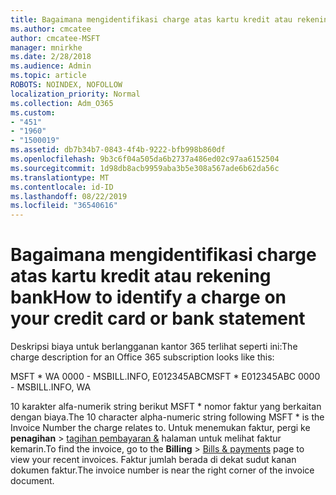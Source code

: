 ```yaml
---
title: Bagaimana mengidentifikasi charge atas kartu kredit atau rekening bank
ms.author: cmcatee
author: cmcatee-MSFT
manager: mnirkhe
ms.date: 2/28/2018
ms.audience: Admin
ms.topic: article
ROBOTS: NOINDEX, NOFOLLOW
localization_priority: Normal
ms.collection: Adm_O365
ms.custom:
- "451"
- "1960"
- "1500019"
ms.assetid: db7b34b7-0843-4f4b-9222-bfb998b860df
ms.openlocfilehash: 9b3c6f04a505da6b2737a486ed02c97aa6152504
ms.sourcegitcommit: 1d98db8acb9959aba3b5e308a567ade6b62da56c
ms.translationtype: MT
ms.contentlocale: id-ID
ms.lasthandoff: 08/22/2019
ms.locfileid: "36540616"
---
```

# <a name="how-to-identify-a-charge-on-your-credit-card-or-bank-statement"></a><span data-ttu-id="aab91-102">Bagaimana mengidentifikasi charge atas kartu kredit atau rekening bank</span><span class="sxs-lookup"><span data-stu-id="aab91-102">How to identify a charge on your credit card or bank statement</span></span>

<span data-ttu-id="aab91-103">Deskripsi biaya untuk berlangganan kantor 365 terlihat seperti ini:</span><span class="sxs-lookup"><span data-stu-id="aab91-103">The charge description for an Office 365 subscription looks like this:</span></span>
  
<span data-ttu-id="aab91-104">MSFT \* WA 0000 - MSBILL.INFO, E012345ABC</span><span class="sxs-lookup"><span data-stu-id="aab91-104">MSFT \* E012345ABC 0000 - MSBILL.INFO, WA</span></span>
  
<span data-ttu-id="aab91-105">10 karakter alfa-numerik string berikut MSFT \* nomor faktur yang berkaitan dengan biaya.</span><span class="sxs-lookup"><span data-stu-id="aab91-105">The 10 character alpha-numeric string following MSFT \* is the Invoice Number the charge relates to.</span></span> <span data-ttu-id="aab91-106">Untuk menemukan faktur, pergi ke **penagihan** \> [tagihan pembayaran &](https://go.microsoft.com/fwlink/p/?linkid=848039) halaman untuk melihat faktur kemarin.</span><span class="sxs-lookup"><span data-stu-id="aab91-106">To find the invoice, go to the **Billing** \> [Bills & payments](https://go.microsoft.com/fwlink/p/?linkid=848039) page to view your recent invoices.</span></span> <span data-ttu-id="aab91-107">Faktur jumlah berada di dekat sudut kanan dokumen faktur.</span><span class="sxs-lookup"><span data-stu-id="aab91-107">The invoice number is near the right corner of the invoice document.</span></span>